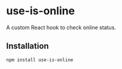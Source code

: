 # use-is-online

A custom React hook to check online status.

## Installation

```sh
npm install use-is-online
